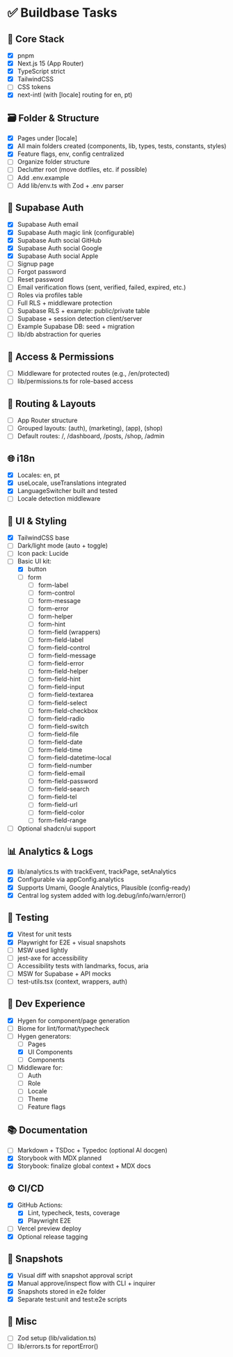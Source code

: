 # ✅ Buildbase Tasks

## 🔧 Core Stack
- [x] pnpm
- [x] Next.js 15 (App Router)
- [x] TypeScript strict
- [x] TailwindCSS
- [ ] CSS tokens
- [x] next-intl (with [locale] routing for en, pt)

## 🗃️ Folder & Structure
- [x] Pages under [locale]
- [x] All main folders created (components, lib, types, tests, constants, styles)
- [x] Feature flags, env, config centralized
- [ ] Organize folder structure
- [ ] Declutter root (move dotfiles, etc. if possible)
- [ ] Add .env.example
- [ ] Add lib/env.ts with Zod + .env parser

## 🔐 Supabase Auth
- [x] Supabase Auth email
- [x] Supabase Auth magic link (configurable)
- [x] Supabase Auth social GitHub
- [x] Supabase Auth social Google
- [x] Supabase Auth social Apple
- [ ] Signup page
- [ ] Forgot password
- [ ] Reset password
- [ ] Email verification flows (sent, verified, failed, expired, etc.)
- [ ] Roles via profiles table
- [ ] Full RLS + middleware protection
- [ ] Supabase RLS + example: public/private table
- [ ] Supabase + session detection client/server
- [ ] Example Supabase DB: seed + migration
- [ ] lib/db abstraction for queries

## 🔑 Access & Permissions
- [ ] Middleware for protected routes (e.g., /en/protected)
- [ ] lib/permissions.ts for role-based access

## 🧭 Routing & Layouts
- [ ] App Router structure
- [ ] Grouped layouts: (auth), (marketing), (app), (shop)
- [ ] Default routes: /, /dashboard, /posts, /shop, /admin

## 🌐 i18n
- [x] Locales: en, pt
- [x] useLocale, useTranslations integrated
- [x] LanguageSwitcher built and tested
- [ ] Locale detection middleware

## 🎨 UI & Styling
- [x] TailwindCSS base
- [ ] Dark/light mode (auto + toggle)
- [ ] Icon pack: Lucide
- [ ] Basic UI kit:
  - [x] button
  - [ ] form
    - [ ] form-label
    - [ ] form-control
    - [ ] form-message
    - [ ] form-error
    - [ ] form-helper
    - [ ] form-hint
    - [ ] form-field (wrappers)
    - [ ] form-field-label
    - [ ] form-field-control
    - [ ] form-field-message
    - [ ] form-field-error
    - [ ] form-field-helper
    - [ ] form-field-hint
    - [ ] form-field-input
    - [ ] form-field-textarea
    - [ ] form-field-select
    - [ ] form-field-checkbox
    - [ ] form-field-radio
    - [ ] form-field-switch
    - [ ] form-field-file
    - [ ] form-field-date
    - [ ] form-field-time
    - [ ] form-field-datetime-local
    - [ ] form-field-number
    - [ ] form-field-email
    - [ ] form-field-password
    - [ ] form-field-search
    - [ ] form-field-tel
    - [ ] form-field-url
    - [ ] form-field-color
    - [ ] form-field-range
- [ ] Optional shadcn/ui support

## 📊 Analytics & Logs
- [x] lib/analytics.ts with trackEvent, trackPage, setAnalytics
- [x] Configurable via appConfig.analytics
- [x] Supports Umami, Google Analytics, Plausible (config-ready)
- [x] Central log system added with log.debug/info/warn/error()

## 🧪 Testing
- [x] Vitest for unit tests
- [x] Playwright for E2E + visual snapshots
- [ ] MSW used lightly
- [ ] jest-axe for accessibility
- [ ] Accessibility tests with landmarks, focus, aria
- [ ] MSW for Supabase + API mocks
- [ ] test-utils.tsx (context, wrappers, auth)

## 🧰 Dev Experience
- [x] Hygen for component/page generation
- [ ] Biome for lint/format/typecheck
- [ ] Hygen generators:
  - [ ] Pages
  - [x] UI Components
  - [ ] Components
- [ ] Middleware for:
  - [ ] Auth
  - [ ] Role
  - [ ] Locale
  - [ ] Theme
  - [ ] Feature flags

## 📚 Documentation
- [ ] Markdown + TSDoc + Typedoc (optional AI docgen)
- [x] Storybook with MDX planned
- [x] Storybook: finalize global context + MDX docs

## ⚙️ CI/CD
- [x] GitHub Actions:
  - [x] Lint, typecheck, tests, coverage
  - [x] Playwright E2E
- [ ] Vercel preview deploy
- [x] Optional release tagging

## 🧪 Snapshots
- [x] Visual diff with snapshot approval script
- [x] Manual approve/inspect flow with CLI + inquirer
- [x] Snapshots stored in e2e folder
- [x] Separate test:unit and test:e2e scripts

## 🧹 Misc
- [ ] Zod setup (lib/validation.ts)
- [ ] lib/errors.ts for reportError()